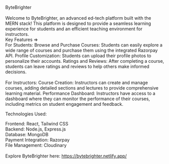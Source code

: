 ByteBrighter
<br>
<br>
Welcome to ByteBrighter, an advanced ed-tech platform built with the MERN stack! This platform is designed to provide a seamless learning experience for students and an efficient teaching environment for instructors.
<br>
Key Features =>
<br>
For Students: 
Browse and Purchase Courses: Students can easily explore a wide range of courses and purchase them using the integrated Razorpay API.
Profile Customization: Students can upload their profile photos to personalize their accounts.
Ratings and Reviews: After completing a course, students can leave ratings and reviews to help others make informed decisions.
<br>
<br>
For Instructors: 
Course Creation: Instructors can create and manage courses, adding detailed sections and lectures to provide comprehensive learning material.
Performance Dashboard: Instructors have access to a dashboard where they can monitor the performance of their courses, including metrics on student engagement and feedback.

Technologies Used:

Frontend: React, Tailwind CSS <br>
Backend: Node.js, Express.js<br>
Database: MongoDB<br>
Payment Integration: Razorpay<br>
File Management: Cloudinary<br>
<br>
Explore ByteBrighter here: https://bytebrighter.netlify.app/
